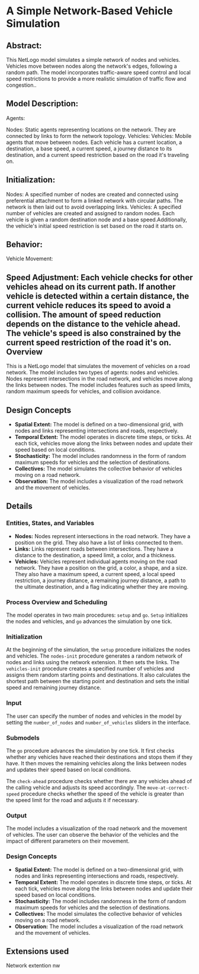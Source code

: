 # A Simple Network-Based Vehicle Simulation

## Abstract:
This NetLogo model simulates a simple network of nodes and vehicles. Vehicles move between nodes along the network's edges, following a random path. The model incorporates traffic-aware speed control and local speed restrictions to provide a more realistic simulation of traffic flow and congestion..

## Model Description:

Agents:

Nodes: Static agents representing locations on the network. They are connected by links to form the network topology.
Vehicles: Vehicles:
Mobile agents that move between nodes. Each vehicle has a current location, a destination, a base speed, a current speed, a journey distance to its destination, and a current speed restriction based on the road it's traveling on.
## Initialization:

Nodes: A specified number of nodes are created and connected using preferential attachment to form a linked network with circular paths. The network is then laid out to avoid overlapping links.
Vehicles: A specified number of vehicles are created and assigned to random nodes. Each vehicle is given a random destination node and a base speed.Additionally, the vehicle's initial speed restriction is set based on the road it starts on.

## Behavior:

Vehicle Movement:

Speed Adjustment:
Each vehicle checks for other vehicles ahead on its current path.
If another vehicle is detected within a certain distance, the current vehicle reduces its speed to avoid a collision.
The amount of speed reduction depends on the distance to the vehicle ahead.
The vehicle's speed is also constrained by the current speed restriction of the road it's on.
Overview
--------

This is a NetLogo model that simulates the movement of vehicles on a road network. The model includes two types of agents: nodes and vehicles. Nodes represent intersections in the road network, and vehicles move along the links between nodes. The model includes features such as speed limits, random maximum speeds for vehicles, and collision avoidance.

Design Concepts
---------------

* **Spatial Extent:** The model is defined on a two-dimensional grid, with nodes and links representing intersections and roads, respectively.
* **Temporal Extent:** The model operates in discrete time steps, or ticks. At each tick, vehicles move along the links between nodes and update their speed based on local conditions.
* **Stochasticity:** The model includes randomness in the form of random maximum speeds for vehicles and the selection of destinations.
* **Collectives:** The model simulates the collective behavior of vehicles moving on a road network.
* **Observation:** The model includes a visualization of the road network and the movement of vehicles.

Details
-------

### Entities, States, and Variables

* **Nodes:** Nodes represent intersections in the road network. They have a position on the grid. They also have a list of links connected to them.
* **Links:** Links represent roads between intersections. They have a distance to the destination, a speed limit, a color, and a thickness.
* **Vehicles:** Vehicles represent individual agents moving on the road network. They have a position on the grid, a color, a shape, and a size. They also have a maximum speed, a current speed, a local speed restriction, a journey distance, a remaining journey distance, a path to the ultimate destination, and a flag indicating whether they are moving.

### Process Overview and Scheduling

The model operates in two main procedures: `setup` and `go`. `Setup` initializes the nodes and vehicles, and `go` advances the simulation by one tick.

### Initialization

At the beginning of the simulation, the `setup` procedure initializes the nodes and vehicles. The `nodes-init` procedure generates a random network of nodes and links using the network extension. It then sets the links. The `vehicles-init` procedure creates a specified number of vehicles and assigns them random starting points and destinations. It also calculates the shortest path between the starting point and destination and sets the initial speed and remaining journey distance.

### Input

The user can specify the number of nodes and vehicles in the model by setting the `number_of_nodes` and `number_of_vehicles` sliders in the interface.

### Submodels

The `go` procedure advances the simulation by one tick. It first checks whether any vehicles have reached their destinations and stops them if they have. It then moves the remaining vehicles along the links between nodes and updates their speed based on local conditions.

The `check-ahead` procedure checks whether there are any vehicles ahead of the calling vehicle and adjusts its speed accordingly. The `move-at-correct-speed` procedure checks whether the speed of the vehicle is greater than the speed limit for the road and adjusts it if necessary.

### Output

The model includes a visualization of the road network and the movement of vehicles. The user can observe the behavior of the vehicles and the impact of different parameters on their movement.

### Design Concepts

* **Spatial Extent:** The model is defined on a two-dimensional grid, with nodes and links representing intersections and roads, respectively.
* **Temporal Extent:** The model operates in discrete time steps, or ticks. At each tick, vehicles move along the links between nodes and update their speed based on local conditions.
* **Stochasticity:** The model includes randomness in the form of random maximum speeds for vehicles and the selection of destinations.
* **Collectives:** The model simulates the collective behavior of vehicles moving on a road network.
* **Observation:** The model includes a visualization of the road network and the movement of vehicles.



## Extensions used

Network extention nw
